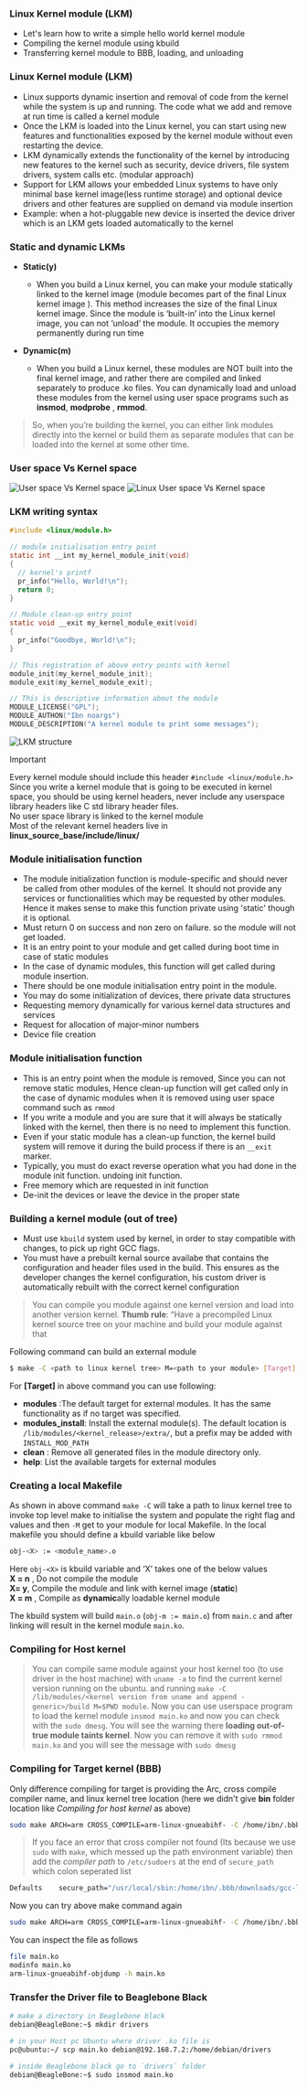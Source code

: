### Linux Kernel module (LKM)
- Let's learn how to write a simple hello world kernel module
- Compiling the kernel module using kbuild
- Transferring kernel module to BBB, loading, and unloading     

### Linux Kernel module (LKM)
- Linux supports dynamic insertion and removal of code from the kernel while the system is up and running. The code what we add and remove at run time is called a kernel module    
- Once the LKM is loaded into the Linux kernel, you can start using new features and functionalities exposed by the kernel module without even restarting the device.      
- LKM dynamically extends the functionality of the kernel by introducing new features to the kernel such as security, device drivers, file system drivers, system calls etc. (modular approach)    
- Support for LKM allows your embedded Linux systems to have only minimal base kernel image(less runtime storage) and optional device drivers and other features are supplied on demand via module insertion      
- Example: when a hot-pluggable new device is inserted the device driver which is an LKM gets loaded automatically to the kernel        
    
### Static and dynamic LKMs
- **Static(y)**
  - When you build a Linux kernel, you can make your module statically linked to the kernel image (module becomes part of the final Linux kernel image ). This method increases the size of the final Linux kernel image. Since the module is ‘built-in’ into the Linux kernel image, you can not ‘unload’ the module. It occupies the memory permanently during run time    
     
- **Dynamic(m)**
  - When you build a Linux kernel, these modules are NOT built into the final kernel image, and rather there are compiled and linked separately to produce .ko files. You can dynamically load and unload these modules from the kernel using user space programs such as **insmod**, **modprobe** , **rmmod**.
    
> So, when you’re building the kernel, you can either link modules directly into the kernel or build them as separate modules that can be loaded into the kernel at some other time.      

### User space Vs Kernel space   

<img src="../images/u-k-general.png" alt="User space Vs Kernel space">     

<img src="../images/u-k-linux.png" alt="Linux User space Vs Kernel space">     

### LKM writing syntax   
```c
#include <linux/module.h>

// module initialisation entry point
static int __int my_kernel_module_init(void)
{
  // kernel's printf
  pr_info("Hello, World!\n");
  return 0;
}

// Module clean-up entry point
static void __exit my_kernel_module_exit(void)
{
  pr_info("Goodbye, World!\n");
}

// This registration of above entry points with kernel
module_init(my_kernel_module_init);
module_exit(my_kernel_module_exit);

// This is descriptive information about the module
MODULE_LICENSE("GPL");
MODULE_AUTHON("Ibn noargs")
MODULE_DESCRIPTION("A kernel module to print some messages");
```        
<img src="../images/lkm_structure.png" alt="LKM structure">      
     
> [!IMPORTANT]   
> Every kernel module should include this header `#include <linux/module.h>`    
> Since you write a kernel module that is going to be executed in kernel space, you should be using kernel headers, never include any userspace library headers like C std library header files.    
> No user space library is linked to the kernel module  
> Most of the relevant kernel headers live in **linux_source_base/include/linux/**    
     
### Module initialisation function    
- The module initialization function is module-specific and should never be called from other modules of the kernel. It should not provide any services or functionalities which may be requested by other modules. Hence it makes sense to make this function private using 'static' though it is optional.
- Must return 0 on success and non zero on failure. so the module will not get loaded.   
- It is an entry point to your module and get called during boot time in case of static modules    
- In the case of dynamic modules, this function will get called during module insertion.    
- There should be one module initialisation entry point in the module.     
-  You may do some initialization of devices, there private data structures
- Requesting memory dynamically for various kernel data structures
and services
- Request for allocation of major-minor numbers   
- Device file creation   

### Module initialisation function     
- This is an entry point when the module is removed, Since you can not remove static modules, Hence clean-up function will get called
only in the case of dynamic modules when it is removed using user space command such as `rmmod`   
- If you write a module and you are sure that it will always be statically linked with the kernel, then there is no need to implement this function.   
- Even if your static module has a clean-up function, the kernel build system will remove it during the build process if there is an `__exit` marker.     
- Typically, you must do exact reverse operation what you had done in the module init function. undoing init function.    
- Free memory which are requested in init function   
- De-init the devices or leave the device in the proper state
    
### Building a kernel module (out of tree)    
- Must use `kbuild` system used by kernel, in order to stay compatible with changes, to pick up right GCC flags.  
- You must have a prebuilt kernal source availabe that contains the configuration and header files used in the build. This ensures as the developer changes the kernel configuration, his custom driver is automatically rebuilt with the correct kernel configuration   
    
> You can compile you module against one kernel version and load into another version kernel. **Thumb rule**: “Have a precompiled Linux kernel source tree on your machine and build your module against that      
   
Following command can build an external module   
```bash
$ make -C <path to linux kernel tree> M=<path to your module> [Target]
```    

For **[Target]** in above command you can use following:    
- **modules** :The default target for external modules. It has the same functionality as if no target was specified.    
- **modules_install**: Install the external module(s). The default location is `/lib/modules/<kernel_release>/extra/`, but a prefix may be added with `INSTALL_MOD_PATH`
- **clean** : Remove all generated files in the module directory only.   
- **help**: List the available targets for external modules      

### Creating a local Makefile   
As shown in above command `make -C` will take a path to linux kernel tree to invoke top level make to initialise the system and populate the right flag and values and then `-M` get to your module for local Makefile. In the local makefile you should define a kbuild variable like below
```bash
obj-<X> := <module_name>.o
```   

Here `obj-<X>` is kbuild variable and ‘X’ takes one of the below values   
**X = n** , Do not compile the module   
**X= y**, Compile the module and link with kernel image (**static**)   
**X = m** , Compile as **dynamic**ally loadable kernel module          
                     
The kbuild system will build `main.o` (`obj-m := main.o`) from `main.c` and after linking will result in the kernel module `main.ko`.    
    
### Compiling for Host kernel    
> You can compile same module against your host kernel too (to use driver in the host machine) with `uname -a` to find the current kernel version running on the ubuntu. and running `make -C /lib/modules/<kernel version from uname and append -generic>/build M=$PWD module`. Now you can use userspace program to load the kernel module `insmod main.ko` and now you can check with the `sudo dmesg`. You will see the warning there **loading out-of-true module taints kernel**. Now you can remove it with `sudo rmmod main.ko` and you will see the message with `sudo dmesg`     

### Compiling for Target kernel (BBB)       
Only difference compiling for target is providing the Arc, cross compile compiler name, and linux kernel tree location (here we didn't give **bin** folder location like *Compiling for host kernel* as above)   
```bash
sudo make ARCH=arm CROSS_COMPILE=arm-linux-gnueabihf- -C /home/ibn/.bbb/source/linux_bbb_6.1/ M=$PWD modules   
```     
   
> If you face an error that cross compiler not found (Its because we use `sudo` with `make`, which messed up the path environment variable) then add the *compiler path* to `/etc/sudoers` at the end of `secure_path` which colon seperated list   
```bash
Defaults    secure_path="/usr/local/sbin:/home/ibn/.bbb/downloads/gcc-linaro-7.5.0-2019.12-x86_64_arm-linux-gnueabihf/bin"
```    
    
Now you can try above make command again 
```bash
sudo make ARCH=arm CROSS_COMPILE=arm-linux-gnueabihf- -C /home/ibn/.bbb/source/linux_bbb_6.1/ M=$PWD modules   
```    

You can inspect the file as follows   
```bash
file main.ko
modinfo main.ko
arm-linux-gnueabihf-objdump -h main.ko
```       
     
### Transfer the Driver file to Beaglebone Black     
```bash
# make a directory in Beaglebone black
debian@BeagleBone:~$ mkdir drivers   

# in your Host pc Ubuntu where driver .ko file is
pc@ubuntu:~/ scp main.ko debian@192.168.7.2:/home/debian/drivers   
    
# inside Beaglebone black go to `drivers` folder
debian@BeagleBone:~$ sudo insmod main.ko   
```   